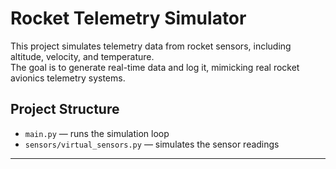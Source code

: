 # Rocket Telemetry Simulator

This project simulates telemetry data from rocket sensors, including altitude, velocity, and temperature.  
The goal is to generate real-time data and log it, mimicking real rocket avionics telemetry systems.

## Project Structure

- `main.py` — runs the simulation loop  
- `sensors/virtual_sensors.py` — simulates the sensor readings  

---



